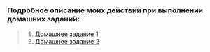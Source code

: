 ### Подробное описание моих действий при выполнении домашних заданий:
> 1. [Домашнее задание 1](HW1.md)
> 2. [Домашнее задание 2](HW2.md)